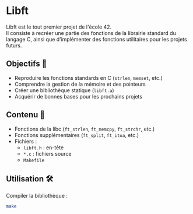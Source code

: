 # Libft

Libft est le tout premier projet de l'école 42.  
Il consiste à recréer une partie des fonctions de la librairie standard du langage C, ainsi que d’implémenter des fonctions utilitaires pour les projets futurs.

## Objectifs 🎯

- Reproduire les fonctions standards en C (`strlen`, `memset`, etc.)
- Comprendre la gestion de la mémoire et des pointeurs
- Créer une bibliothèque statique (`libft.a`)
- Acquérir de bonnes bases pour les prochains projets

## Contenu 🧩

- Fonctions de la libc (`ft_strlen`, `ft_memcpy`, `ft_strchr`, etc.)
- Fonctions supplémentaires (`ft_split`, `ft_itoa`, etc.)
- Fichiers :
  - `libft.h` : en-tête
  - `*.c` : fichiers source
  - `Makefile`

## Utilisation 🛠️

Compiler la bibliothèque :

```bash
make
